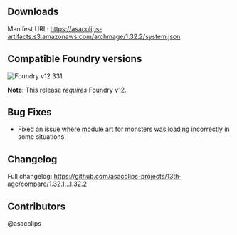 ## Downloads

Manifest URL: https://asacolips-artifacts.s3.amazonaws.com/archmage/1.32.2/system.json

## Compatible Foundry versions

![Foundry v12.331](https://img.shields.io/badge/Foundry-v12.331-green)

**Note**: This release *requires* Foundry v12.

## Bug Fixes
- Fixed an issue where module art for monsters was loading incorrectly in some situations.

## Changelog

Full changelog: https://github.com/asacolips-projects/13th-age/compare/1.32.1...1.32.2

## Contributors

@asacolips
